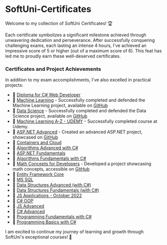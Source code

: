 # SoftUni-Certificates

Welcome to my collection of SoftUni Certificates! 🏆

Each certificate symbolizes a significant milestone achieved through unwavering dedication and perseverance. After successfully conquering challenging exams, each lasting an intense 4 hours, I've achieved an impressive score of 5 or higher (out of a maximum score of 6). This feat has led me to proudly earn these well-deserved certificates.

### Certificates and Project Achievements

In addition to my exam accomplishments, I've also excelled in practical projects:

- 📜 [Diploma for C# Web Developer](Diploma%20for%20C%23%20Web%20Developer.pdf)
- 📜 [Machine Learning](Machine%Learning%-%September%2023%-%Certificate.pdf) - Successfully completed and defended the Machine Learning project, available on [GitHub](https://github.com/baal98/Medical-Costs-Project)
- 📜 [Data Science](Data%20Science%20-%20June%202023%20-%20Certificate.pdf) - Successfully completed and defended the Data Science project, available on [GitHub](https://github.com/baal98/Image-Classification-with-CIFAR-10-and-Fashion-MNIST)
- 📜 [Machine Learning A-Z - UDEMY](Machine%20Learning%20A-Z%20-%20UDEMY.pdf) - Successfully completed course at Udemy.
- 📜 [ASP.NET Advanced](ASP.NET%20Advanced%20-%20June%202023%20-%20Certificate.pdf) - Created an advanced ASP.NET project, showcased on [GitHub](https://github.com/baal98/Car-Designer)
- 📜 [Containers and Cloud](Containers%20and%20Cloud%20-%20September%202023%20-%20Certificate.pdf)
- 📜 [Algorithms Advanced with C#](Algorithms%20Advanced%20with%20C%23%20-%20July%202023%20-%20Certificate.pdf)
- 📜 [ASP.NET Fundamentals](ASP.NET%20Fundamentals%20-%20May%202023%20-%20Certificate.pdf)
- 📜 [Algorithms Fundamentals with C#](Algorithms%20Fundamentals%20with%20C%23%20-%20May%202023%20-%20Certificate.pdf)
- 📜 [Math Concepts for Developers](Math%20Concepts%20for%20Developers%20-%20March%202023%20-%20Certificate.pdf) - Developed a project showcasing math concepts, accessible on [GitHub](https://github.com/baal98/Perlin-Noise--Mathematical-Exploration)
- 📜 [Entity Framework Core](Entity%20Framework%20Core%20-%20February%202023%20-%20Certificate.pdf)
- 📜 [MS SQL](MS%20SQL%20-%20January%202023%20-%20Certificate.pdf)
- 📜 [Data Structures Advanced (with C#)](Data%20Structures%20Advanced%20(with%20C%23)%20-%20December%202022%20-%20Certificate.pdf)
- 📜 [Data Structures Fundamentals (with C#)](Data%20Structures%20Fundamentals%20(with%20C%23)%20-%20November%202022%20-%20Certificate.pdf)
- 📜 [JS Applications - October 2022](JS%20Applications%20-%20October%202022%20-%20Certificate.pdf)
- 📜 [C# OOP](C%23%20OOP%20-%20October%202022%20-%20Certificate.pdf)
- 📜 [JS Advanced](JS%20Advanced%20-%20September%202022%20-%20Certificate.pdf)
- 📜 [C# Advanced](C%23%20Advanced%20-%20September%202022%20-%20Certificate.pdf)
- 📜 [Programming Fundamentals with C#](Programming%20Fundamentals%20with%20C%23%20-%20January%202022%20-%20Certificate.pdf)
- 📜 [Programming Basics with C#](Programming%20Basics%20-%20October%202021%20-%20Certificate.pdf)

I am excited to continue my journey of learning and growth through SoftUni's exceptional courses! 🚀
